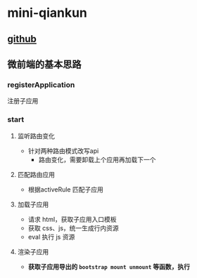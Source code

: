 
# mini-qiankun

## [github](https://github.com/WillianLiusHao/mini-qiankun/blob/main/understand.md)

## 微前端的基本思路
### registerApplication

注册子应用

### start

1. 监听路由变化
  
    - 针对两种路由模式改写api
        - 路由变化，需要卸载上个应用再加载下一个

2. 匹配路由应用

    - 根据activeRule 匹配子应用

3. 加载子应用

    - 请求 html，获取子应用入口模板
    - 获取 css、js，统一生成行内资源
    - eval 执行 js 资源

4. 渲染子应用

    - **获取子应用导出的 `bootstrap mount unmount` 等函数，执行**




